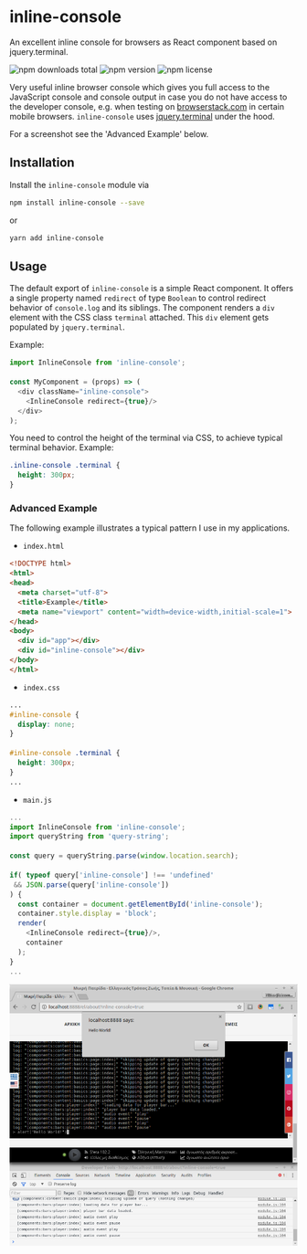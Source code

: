 # inline-console

An excellent inline console for browsers as React component based on jquery.terminal.

![npm downloads total](https://img.shields.io/npm/dt/inline-console.svg) ![npm version](https://img.shields.io/npm/v/inline-console.svg) ![npm license](https://img.shields.io/npm/l/inline-console.svg)

Very useful inline browser console which gives you full access to the JavaScript console and console output in case you do not have access to the developer console, e.g. when testing on [browserstack.com](http://browserstack.com) in certain mobile browsers. `inline-console` uses [jquery.terminal](http://terminal.jcubic.pl/) under the hood.

For a screenshot see the 'Advanced Example' below.

## Installation

Install the `inline-console` module via

```sh
npm install inline-console --save
```

or

```sh
yarn add inline-console
```

## Usage

The default export of `inline-console` is a simple React component. It offers a single property named `redirect` of type `Boolean` to control redirect behavior of `console.log` and its siblings. The component renders a `div` element with the CSS class `terminal` attached. This `div` element gets populated by `jquery.terminal`.

Example:

```js
import InlineConsole from 'inline-console';

const MyComponent = (props) => (
  <div className="inline-console">
    <InlineConsole redirect={true}/>
  </div>
);
```

You need to control the height of the terminal via CSS, to achieve typical terminal behavior. Example:

```css
.inline-console .terminal {
  height: 300px;
}
```

### Advanced Example

The following example illustrates a typical pattern I use in my applications.

* `index.html`

```html
<!DOCTYPE html>
<html>
<head>
  <meta charset="utf-8">
  <title>Example</title>
  <meta name="viewport" content="width=device-width,initial-scale=1">
</head>
<body>
  <div id="app"></div>
  <div id="inline-console"></div>
</body>
</html>
```

* `index.css`

```css
...
#inline-console {
  display: none;
}

#inline-console .terminal {
  height: 300px;
}
...
```

* `main.js`

```js
...
import InlineConsole from 'inline-console';
import queryString from 'query-string';

const query = queryString.parse(window.location.search);

if( typeof query['inline-console'] !== 'undefined'
 && JSON.parse(query['inline-console'])
) {
  const container = document.getElementById('inline-console');
  container.style.display = 'block';
  render(
    <InlineConsole redirect={true}/>,
    container
  );
}
...
```

![screenshot of example](readme-screenshot.png?raw=true)
